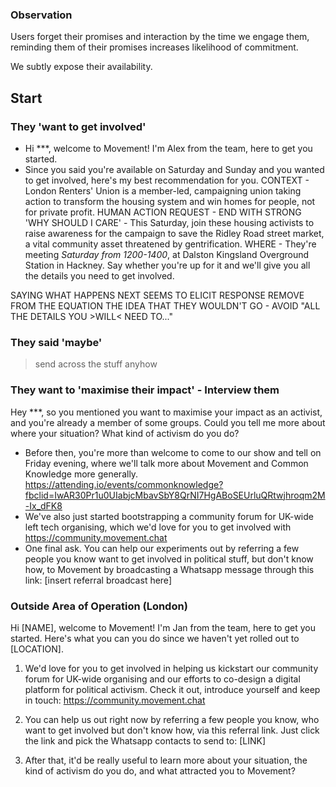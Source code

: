 ### Observation

Users forget their promises and interaction by the time we engage them, reminding them of their promises increases likelihood of commitment. 

We subtly expose their availability.

## Start

### They 'want to get involved'

- Hi ***, welcome to Movement! I'm Alex from the team, here to get you started.
- Since you said you're available on Saturday and Sunday and you wanted to get involved, here's my best recommendation for you.
CONTEXT - London Renters' Union is a member-led, campaigning union taking action to transform the housing system and win homes for people, not for private profit.
HUMAN ACTION REQUEST - END WITH STRONG 'WHY SHOULD I CARE' - This Saturday, join these housing activists to raise awareness for the campaign to save the Ridley Road street market, a vital community asset threatened by gentrification.
WHERE - They're meeting *Saturday from 1200-1400*, at Dalston Kingsland Overground Station in Hackney. Say whether you're up for it and we'll give you all the details you need to get involved.

SAYING WHAT HAPPENS NEXT SEEMS TO ELICIT RESPONSE
REMOVE FROM THE EQUATION THE IDEA THAT THEY WOULDN'T GO - AVOID "ALL THE DETAILS YOU >WILL< NEED TO..."


### They said 'maybe'

> send across the stuff anyhow

### They want to 'maximise their impact' - Interview them

Hey ***, so you mentioned you want to maximise your impact as an activist, and you're already a member of some groups. Could you tell me more about where your situation? What kind of activism do you do?

- Before then, you're more than welcome to come to our show and tell on Friday evening, where we'll talk more about Movement and Common Knowledge more generally. https://attending.io/events/commonknowledge?fbclid=IwAR30Pr1u0UIabjcMbavSbY8QrNI7HgABoSEUrluQRtwjhroqm2M-Ix_dFK8
- We've also just started bootstrapping a community forum for UK-wide left tech organising, which we'd love for you to get involved with https://community.movement.chat
- One final ask. You can help our experiments out by referring a few people you know want to get involved in political stuff, but don't know how, to Movement by broadcasting a Whatsapp message through this link: [insert referral broadcast here]

### Outside Area of Operation (London)

Hi [NAME], welcome to Movement! I'm Jan from the team, here to get you started. Here's what you can you do since we haven't yet rolled out to [LOCATION].

1. We'd love for you to get involved in helping us kickstart our community forum for UK-wide organising and our efforts to co-design a digital platform for political activism. Check it out, introduce yourself and keep in touch: https://community.movement.chat

2. You can help us out right now by referring a few people you know, who want to get involved but don't know how, via this referral link. Just click the link and pick the Whatsapp contacts to send to: [LINK]

3. After that, it'd be really useful to learn more about your situation, the kind of activism do you do, and what attracted you to Movement?
